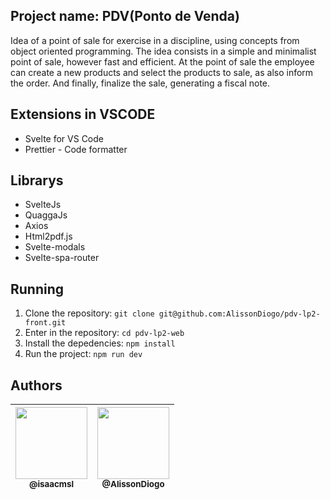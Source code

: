 ## Project name: PDV(Ponto de Venda)

Idea of a point of sale for exercise in a discipline, using concepts from object oriented programming.
The idea consists in a simple and minimalist point of sale, however fast and efficient. At the point of sale the employee can create a new products and select the products to sale, as also inform the order. And finally, finalize the sale, generating a fiscal note.

## Extensions in VSCODE

- Svelte for VS Code
- Prettier - Code formatter

## Librarys

- SvelteJs
- QuaggaJs
- Axios
- Html2pdf.js
- Svelte-modals
- Svelte-spa-router

## Running
1. Clone the repository: `git clone git@github.com:AlissonDiogo/pdv-lp2-front.git`
2. Enter in the repository: `cd pdv-lp2-web`
3. Install the depedencies: `npm install`
4. Run the project: `npm run dev`

## Authors

| [<img src="https://avatars3.githubusercontent.com/u/31693006?s=460&v=4" width=115><br><sub>@isaacmsl</sub>](https://github.com/isaacmsl) | [<img src="https://avatars.githubusercontent.com/u/38612359?v=4" width=115><br><sub>@AlissonDiogo</sub>](https://github.com/AlissonDiogo) |
| :--------------------------------------------------------------------------------------------------------------------------------------: | :--------------------------------------------------------------------------------------------------------------------------------------: |